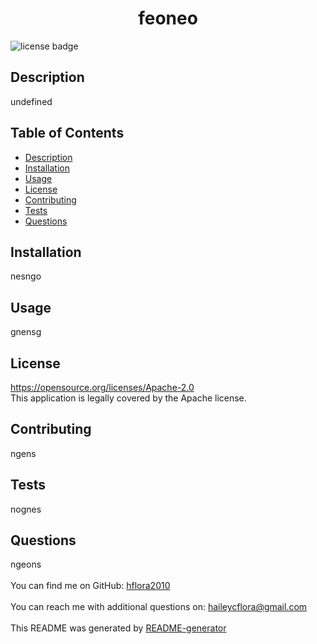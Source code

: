 
<h1 align="center">feoneo</h1>
  
![license badge](https://img.shields.io/badge/license-Apache-orange)

## Description
   undefined
## Table of Contents
- [Description](#description)
- [Installation](#installation)
- [Usage](#usage)
- [License](#license)
- [Contributing](#contributing)
- [Tests](#tests)
- [Questions](#questions)
## Installation
   nesngo
## Usage
   gnensg
## License 
   https://opensource.org/licenses/Apache-2.0
<br />
This application is legally covered by the Apache license. 
<br />
## Contributing
   ngens
## Tests
   nognes
## Questions
   ngeons<br />
<br />
   You can find me on GitHub: [hflora2010](https://github.com/hflora2010)<br />
<br />
   You can reach me with additional questions on: haileycflora@gmail.com<br /><br />
   This README was generated by [README-generator](https://https://github.com/Hflora2010/Professional-README-Generator)
    